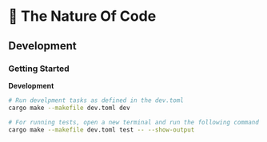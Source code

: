 # 🦅 The Nature Of Code

## Development

### Getting Started

**Development**

```bash
# Run develpment tasks as defined in the dev.toml
cargo make --makefile dev.toml dev

# For running tests, open a new terminal and run the following command
cargo make --makefile dev.toml test -- --show-output
```
